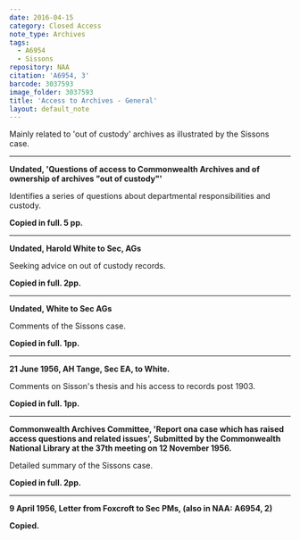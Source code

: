 ```yaml
---
date: 2016-04-15
category: Closed Access
note_type: Archives
tags:
  - A6954
  - Sissons
repository: NAA
citation: 'A6954, 3'
barcode: 3037593
image_folder: 3037593
title: 'Access to Archives - General'
layout: default_note
---
```


Mainly related to 'out of custody' archives as illustrated by the Sissons case.

----

**Undated, 'Questions of access to Commonwealth Archives and of ownership of archives "out of custody"'**

Identifies a series of questions about departmental responsibilities and custody.

**Copied in full. 5 pp.**

----

**Undated, Harold White to Sec, AGs**

Seeking advice on out of custody records.

**Copied in full. 2pp.**

----

**Undated, White to Sec AGs**

Comments of the Sissons case.

**Copied in full. 1pp.**

----

**21 June 1956, AH Tange, Sec EA, to White.**

Comments on Sisson's thesis and his access to records post 1903.

**Copied in full. 1pp.**

----

**Commonwealth Archives Committee, 'Report ona case which has raised access questions and related issues', Submitted by the Commonwealth National Library at the 37th meeting on 12 November 1956.**

Detailed summary of the Sissons case.

**Copied in full. 2pp.**

----

**9 April 1956, Letter from Foxcroft to Sec PMs, (also in NAA:  A6954, 2)**

**Copied.**




